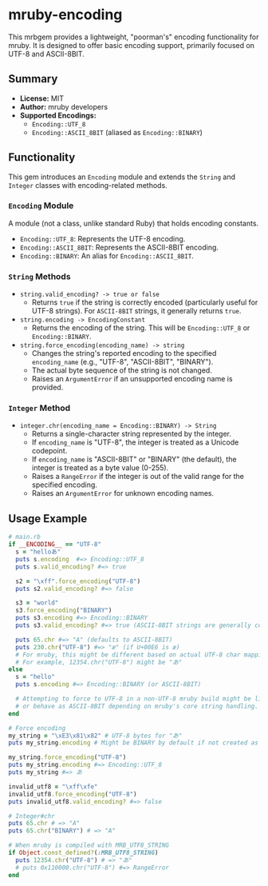 # mruby-encoding

This mrbgem provides a lightweight, "poorman's" encoding functionality for mruby. It is designed to offer basic encoding support, primarily focused on UTF-8 and ASCII-8BIT.

## Summary

- **License:** MIT
- **Author:** mruby developers
- **Supported Encodings:**
  - `Encoding::UTF_8`
  - `Encoding::ASCII_8BIT` (aliased as `Encoding::BINARY`)

## Functionality

This gem introduces an `Encoding` module and extends the `String` and `Integer` classes with encoding-related methods.

### `Encoding` Module

A module (not a class, unlike standard Ruby) that holds encoding constants.

- `Encoding::UTF_8`: Represents the UTF-8 encoding.
- `Encoding::ASCII_8BIT`: Represents the ASCII-8BIT encoding.
- `Encoding::BINARY`: An alias for `Encoding::ASCII_8BIT`.

### `String` Methods

- `string.valid_encoding? -> true or false`
  - Returns `true` if the string is correctly encoded (particularly useful for UTF-8 strings). For `ASCII-8BIT` strings, it generally returns `true`.
- `string.encoding -> EncodingConstant`
  - Returns the encoding of the string. This will be `Encoding::UTF_8` or `Encoding::BINARY`.
- `string.force_encoding(encoding_name) -> string`
  - Changes the string's reported encoding to the specified `encoding_name` (e.g., "UTF-8", "ASCII-8BIT", "BINARY").
  - The actual byte sequence of the string is not changed.
  - Raises an `ArgumentError` if an unsupported encoding name is provided.

### `Integer` Method

- `integer.chr(encoding_name = Encoding::BINARY) -> String`
  - Returns a single-character string represented by the integer.
  - If `encoding_name` is "UTF-8", the integer is treated as a Unicode codepoint.
  - If `encoding_name` is "ASCII-8BIT" or "BINARY" (the default), the integer is treated as a byte value (0-255).
  - Raises a `RangeError` if the integer is out of the valid range for the specified encoding.
  - Raises an `ArgumentError` for unknown encoding names.

## Usage Example

```ruby
# main.rb
if __ENCODING__ == "UTF-8"
  s = "helloあ"
  puts s.encoding  #=> Encoding::UTF_8
  puts s.valid_encoding? #=> true

  s2 = "\xff".force_encoding("UTF-8")
  puts s2.valid_encoding? #=> false

  s3 = "world"
  s3.force_encoding("BINARY")
  puts s3.encoding #=> Encoding::BINARY
  puts s3.valid_encoding? #=> true (ASCII-8BIT strings are generally considered valid)

  puts 65.chr #=> "A" (defaults to ASCII-8BIT)
  puts 230.chr("UTF-8") #=> "æ" (if U+00E6 is æ)
  # For mruby, this might be different based on actual UTF-8 char mapping
  # For example, 12354.chr("UTF-8") might be "あ"
else
  s = "hello"
  puts s.encoding #=> Encoding::BINARY (or ASCII-8BIT)

  # Attempting to force to UTF-8 in a non-UTF-8 mruby build might be limited
  # or behave as ASCII-8BIT depending on mruby's core string handling.
end

# Force encoding
my_string = "\xE3\x81\x82" # UTF-8 bytes for "あ"
puts my_string.encoding # Might be BINARY by default if not created as UTF-8 literal

my_string.force_encoding("UTF-8")
puts my_string.encoding #=> Encoding::UTF_8
puts my_string #=> あ

invalid_utf8 = "\xff\xfe"
invalid_utf8.force_encoding("UTF-8")
puts invalid_utf8.valid_encoding? #=> false

# Integer#chr
puts 65.chr # => "A"
puts 65.chr("BINARY") # => "A"

# When mruby is compiled with MRB_UTF8_STRING
if Object.const_defined?(:MRB_UTF8_STRING)
  puts 12354.chr("UTF-8") # => "あ"
  # puts 0x110000.chr("UTF-8") #=> RangeError
end

```
